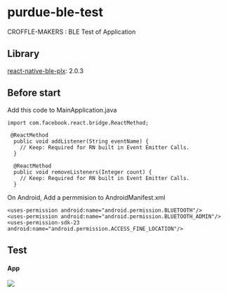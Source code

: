 # purdue-ble-test
CROFFLE-MAKERS : BLE Test of Application

## Library

[react-native-ble-plx](https://www.npmjs.com/package/react-native-ble-plx): 2.0.3

## Before start

Add this code to MainApplication.java

```
import com.facebook.react.bridge.ReactMethod;

 @ReactMethod
  public void addListener(String eventName) {
    // Keep: Required for RN built in Event Emitter Calls.
  }

  @ReactMethod
  public void removeListeners(Integer count) {
    // Keep: Required for RN built in Event Emitter Calls.
  }
```

On Android, Add a permmision to AndroidManifest.xml

```
<uses-permission android:name="android.permission.BLUETOOTH"/>
<uses-permission android:name="android.permission.BLUETOOTH_ADMIN"/>
<uses-permission-sdk-23 android:name="android.permission.ACCESS_FINE_LOCATION"/>
```

## Test

#### App

![](https://user-images.githubusercontent.com/53924962/153273218-e1cafd7b-8e5d-446a-a2a2-90f06a7d798e.jpg)




